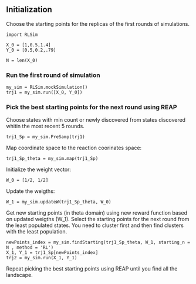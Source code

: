 ## Initialization 
Choose the starting points for the replicas of the first rounds of simulations.

```
import RLSim

X_0 = [1,0.5,1.4]
Y_0 = [0.5,0.2,.79]

N = len(X_0)
```
### Run the first round of simulation
```
my_sim = RLSim.mockSimulation()
trj1 = my_sim.run([X_0, Y_0])
```

### Pick the best starting points for the next round using REAP
Choose states with min count or newly discovered from states discovered whitin the most recent 5 rounds.
 
```
trj1_Sp = my_sim.PreSamp(trj1)
```

Map coordinate space to the reaction coorinates space:
```
trj1_Sp_theta = my_sim.map(trj1_Sp)
```

Initialize the weight vector:
```
W_0 = [1/2, 1/2]
```
Update the weigths:
```
W_1 = my_sim.updateW(trj1_Sp_theta, W_0)
```
Get new starting points (in theta domain) using new reward function based on updated weigths (W_1).
Select the starting points for the next round from the least populated states. You need to cluster first and then find clusters with the least population.

```
newPoints_index = my_sim.findStarting(trj1_Sp_theta, W_1, starting_n = N , method = 'RL')
X_1, Y_1 = trj1_Sp[newPoints_index]
trj2 = my_sim.run(X_1, Y_1)
```

Repeat picking the best starting points using REAP until you find all the landscape.
